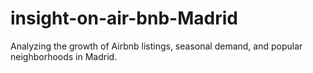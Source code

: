 # insight-on-air-bnb-Madrid
Analyzing the growth of Airbnb listings, seasonal demand, and popular neighborhoods in Madrid.
